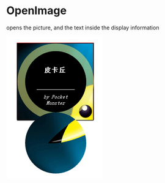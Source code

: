 # OpenImage
opens the picture, and the text inside the display information

![image](https://github.com/AlinaGao/OpenImage/blob/master/pikaqiu.png)
